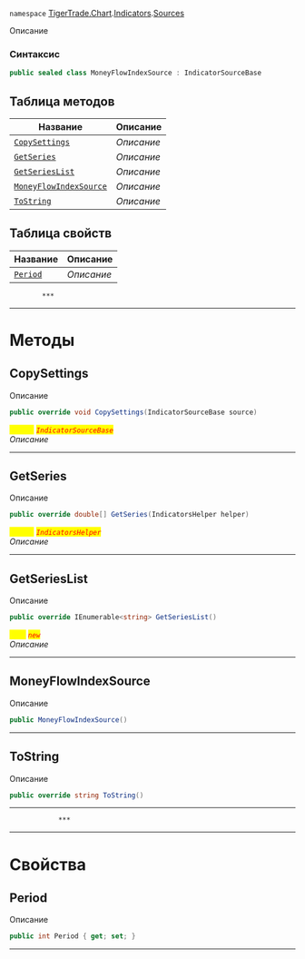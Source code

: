 
`namespace` [TigerTrade.Chart](../../../TigerTrade.Chart.md).[Indicators](../../../TigerTrade.Chart/Indicators.md).[Sources](../../../TigerTrade.Chart/Indicators/Sources.md)


Описание

### Синтаксис
```csharp
public sealed class MoneyFlowIndexSource : IndicatorSourceBase
```


## Таблица методов
| Название | Описание |
| --- | --- |
| [`CopySettings`](./MoneyFlowIndexSource.cs/Методы/CopySettings.md) | *Описание* |
| [`GetSeries`](./MoneyFlowIndexSource.cs/Методы/GetSeries.md) | *Описание* |
| [`GetSeriesList`](./MoneyFlowIndexSource.cs/Методы/GetSeriesList.md) | *Описание* |
| [`MoneyFlowIndexSource`](./MoneyFlowIndexSource.cs/Методы/MoneyFlowIndexSource.md) | *Описание* |
| [`ToString`](./MoneyFlowIndexSource.cs/Методы/ToString.md) | *Описание* |

## Таблица свойств
| Название | Описание |
| --- | --- |
| [`Period`](./MoneyFlowIndexSource.cs/Свойства/Period.md) | *Описание* |




            ***
  ***
  # Методы

## CopySettings
Описание

```csharp
public override void CopySettings(IndicatorSourceBase source)
```

<mark style="color:yellow;">`source`</mark> <mark style="color:red;">*`IndicatorSourceBase`*</mark>  
 *Описание*  


***                

## GetSeries
Описание

```csharp
public override double[] GetSeries(IndicatorsHelper helper)
```
<mark style="color:yellow;">`helper`</mark> <mark style="color:red;">*`IndicatorsHelper`*</mark>  
 *Описание*  


***                

## GetSeriesList
Описание

```csharp
public override IEnumerable<string> GetSeriesList()
```
<mark style="color:yellow;">`List`</mark> <mark style="color:red;">*`new`*</mark>  
 *Описание*  


***                

## MoneyFlowIndexSource
Описание

```csharp
public MoneyFlowIndexSource()
```

***                

## ToString
Описание

```csharp
public override string ToString()
```

***                
                ***
  ***
  # Свойства

## Period
Описание

```csharp
public int Period { get; set; }
```
***

